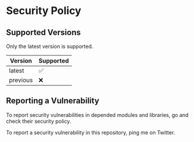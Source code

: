 # Security Policy

## Supported Versions

Only the latest version is supported.

| Version  | Supported          |
| -------- | ------------------ |
| latest   | :white_check_mark: |
| previous | :x:                |

## Reporting a Vulnerability

To report security vulnerabilities in depended modules and libraries, go and check their security policy.

To report a security vulnerability in this repository, ping me on Twitter.

